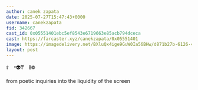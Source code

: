 ```yaml
---
author: canek zapata
date: 2025-07-27T15:47:43+0000
username: canekzapata
fid: 342667
cast_id: 0x05551401ebc5ef8543e6719663e85acb794dceca
cast: https://farcaster.xyz/canekzapata/0x05551401
image: https://imagedelivery.net/BXluQx4ige9GuW0Ia56BHw/d871b27b-6126-4628-61df-69f6b3e2fe00/original
layout: post
---
```

ꇰ　𝄺👽ⶨ　𐑙❁  
  
from poetic inquiries into the liquidity of the screen  

<img src='https://imagedelivery.net/BXluQx4ige9GuW0Ia56BHw/d871b27b-6126-4628-61df-69f6b3e2fe00/original' alt='' referrerpolicy='no-referrer'/>